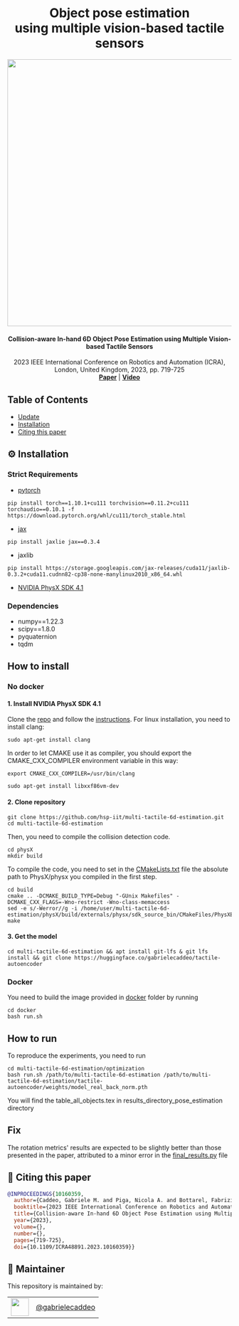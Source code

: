 <h1 align="center">
    Object pose estimation <br> using multiple vision-based tactile sensors
</h1>

<p align="center"><img src="https://user-images.githubusercontent.com/49904924/235861528-2cd16f61-2b4f-4764-a805-b22a1541f478.png" | width =600 alt=""/></p>


<h4 align="center">
  Collision-aware In-hand 6D Object Pose Estimation using Multiple Vision-based Tactile Sensors
</h4>

<div align="center">
  2023 IEEE International Conference on Robotics and Automation (ICRA), London, United Kingdom, 2023, pp. 719-725
</div>

<div align="center">
  <a href="https://ieeexplore.ieee.org/document/10160359"><b>Paper</b></a> |
  <a href="https://www.youtube.com/watch?v=joR0Yp1zQ_U"><b>Video</b></a>
</div>

## Table of Contents

- [Update](#new-updates)
- [Installation](#gear-installation)
- [Citing this paper](#-citing-this-paper)


## :gear: Installation

### Strict Requirements
- [pytorch](https://pytorch.org/)
```
pip install torch==1.10.1+cu111 torchvision==0.11.2+cu111 torchaudio==0.10.1 -f https://download.pytorch.org/whl/cu111/torch_stable.html
```
- [jax](https://jax.readthedocs.io/en/latest/installation.html#nvidia-gpu)
```
pip install jaxlie jax==0.3.4
```
- jaxlib
```
pip install https://storage.googleapis.com/jax-releases/cuda11/jaxlib-0.3.2+cuda11.cudnn82-cp38-none-manylinux2010_x86_64.whl
```
- [NVIDIA PhysX SDK 4.1](https://github.com/NVIDIAGameWorks/PhysX)
### Dependencies
- numpy==1.22.3
- scipy==1.8.0
- pyquaternion
- tqdm

## How to install
### No docker
#### 1. Install NVIDIA PhysX SDK 4.1
Clone the [repo](https://github.com/NVIDIAGameWorks/PhysX.git) and follow the [instructions](https://github.com/NVIDIAGameWorks/PhysX?tab=readme-ov-file#quick-start-instructions). For linux installation, you need to install clang:

```
sudo apt-get install clang
```

In order to let CMAKE use it as compiler, you should export the CMAKE_CXX_COMPILER environment variable in this way:

```
export CMAKE_CXX_COMPILER=/usr/bin/clang
```

```
sudo apt-get install libxxf86vm-dev
```

#### 2. Clone repository
```
git clone https://github.com/hsp-iit/multi-tactile-6d-estimation.git 
cd multi-tactile-6d-estimation
```

Then, you need to compile the collision detection code.

``` 
cd physX 
mkdir build
```

To compile the code, you need to set in the [CMakeLists.txt](physX/CMakeLists.txt) file the absolute path to PhysX/physx you compiled in the first step.

```
cd build
cmake .. -DCMAKE_BUILD_TYPE=Debug "-GUnix Makefiles" -DCMAKE_CXX_FLAGS=-Wno-restrict -Wno-class-memaccess 
sed -e s/-Werror//g -i /home/user/multi-tactile-6d-estimation/physX/build/externals/physx/sdk_source_bin/CMakeFiles/PhysXExtensions.dir/flags.make
make
```

#### 3. Get the model
```
cd multi-tactile-6d-estimation && apt install git-lfs & git lfs install && git clone https://huggingface.co/gabrielecaddeo/tactile-autoencoder
```

### Docker
You need to build the image provided in [docker](docker) folder by running
```
cd docker
bash run.sh
```

## How to run
To reproduce the experiments, you need to run
```
cd multi-tactile-6d-estimation/optimization
bash run.sh /path/to/multi-tactile-6d-estimation /path/to/multi-tactile-6d-estimation/tactile-autoencoder/weights/model_real_back_norm.pth
```
You will find the table_all_objects.tex in results_directory_pose_estimation directory
## Fix
The rotation metrics' results are expected to be slightly better than those presented in the paper, attributed to a minor error in the [final_results.py](optimization/final_results.py) file

## 📰 Citing this paper

```bibtex
@INPROCEEDINGS{10160359,
  author={Caddeo, Gabriele M. and Piga, Nicola A. and Bottarel, Fabrizio and Natale, Lorenzo},
  booktitle={2023 IEEE International Conference on Robotics and Automation (ICRA)}, 
  title={Collision-aware In-hand 6D Object Pose Estimation using Multiple Vision-based Tactile Sensors}, 
  year={2023},
  volume={},
  number={},
  pages={719-725},
  doi={10.1109/ICRA48891.2023.10160359}}
```

## 🧔 Maintainer

This repository is maintained by:

| | |
|:---:|:---:|
| [<img src="https://github.com/gabrielecaddeo.png" width="40">](https://github.com/gabrielecaddeo) | [@gabrielecaddeo](https://github.com/gabrielecaddeo) |
